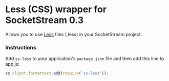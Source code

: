 # Less (CSS) wrapper for SocketStream 0.3

Allows you to use [Less](http://lesscss.org/) files (.less) in your SocketStream project.


### Instructions

Add `ss-less` to your application's `package.json` file and then add this line to app.js:

```javascript
ss.client.formatters.add(require('ss-less'));
```